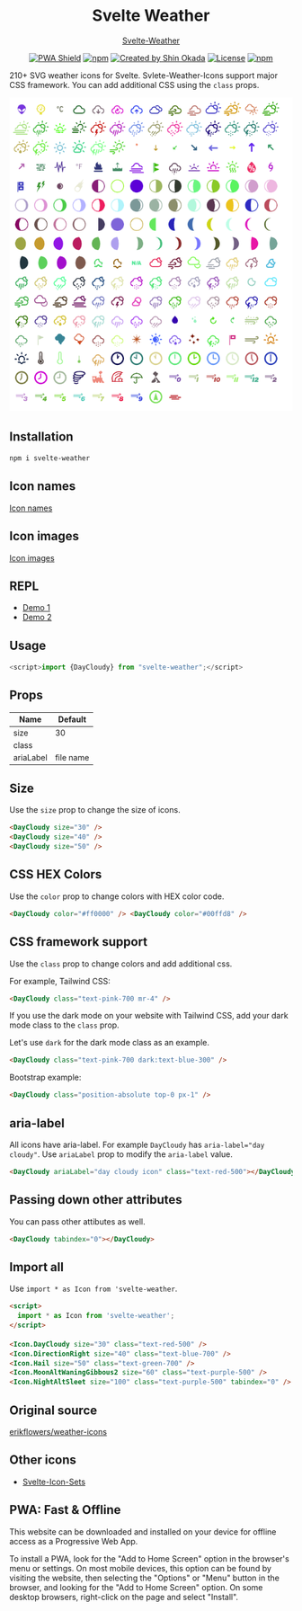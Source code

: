 <h1 align="center">Svelte Weather</h1>

<p align="center">
<a href="https://svelte-weather.codewithshin.com/">Svelte-Weather</a>
</p>

<p align="center">
<a href="https://developer.mozilla.org/en-US/docs/Web/Progressive_web_apps"><img src="https://img.shields.io/badge/PWA-enabled-brightgreen" alt="PWA Shield"></a>
<a href="https://www.npmjs.com/package/svelte-weather" rel="nofollow"><img src="https://img.shields.io/npm/v/svelte-weather" alt="npm"></a>
<a href="https://twitter.com/shinokada" rel="nofollow"><img src="https://img.shields.io/badge/created%20by-@shinokada-4BBAAB.svg" alt="Created by Shin Okada"></a>
<a href="https://opensource.org/licenses/MIT" rel="nofollow"><img src="https://img.shields.io/github/license/shinokada/svelte-weather" alt="License"></a>
<a href="https://www.npmjs.com/package/svelte-weather" rel="nofollow"><img src="https://img.shields.io/npm/dw/svelte-weather.svg" alt="npm"></a>
</p>

210+ SVG weather icons for Svelte. Svlete-Weather-Icons support major CSS framework. You can add additional CSS using the `class` props.

<p align="center">
<img width="650" src="/static/images/weather-optimized.png" />
</p>

## Installation

```sh
npm i svelte-weather
```

## Icon names

[Icon names](/icon-list.md)

## Icon images

[Icon images](/icon-images.md)

## REPL

- [Demo 1](https://svelte.dev/repl/d98438528d974bb7981357fa20e92137)
- [Demo 2](https://svelte.dev/repl/cf8a7f1be1f14d839d72784c4a377a65)

## Usage

```js
<script>import {DayCloudy} from "svelte-weather";</script>
```

## Props

| Name      | Default   |
| --------- | --------- |
| size      | 30        |
| class     |           |
| ariaLabel | file name |

## Size

Use the `size` prop to change the size of icons.

```html
<DayCloudy size="30" />
<DayCloudy size="40" />
<DayCloudy size="50" />
```

## CSS HEX Colors

Use the `color` prop to change colors with HEX color code.

```html
<DayCloudy color="#ff0000" /> <DayCloudy color="#00ffd8" />
```

## CSS framework support

Use the `class` prop to change colors and add additional css.

For example, Tailwind CSS:

```html
<DayCloudy class="text-pink-700 mr-4" />
```

If you use the dark mode on your website with Tailwind CSS, add your dark mode class to the `class` prop.

Let's use `dark` for the dark mode class as an example.

```html
<DayCloudy class="text-pink-700 dark:text-blue-300" />
```

Bootstrap example:

```html
<DayCloudy class="position-absolute top-0 px-1" />
```

## aria-label

All icons have aria-label. For example `DayCloudy` has `aria-label="day cloudy"`.
Use `ariaLabel` prop to modify the `aria-label` value.

```html
<DayCloudy ariaLabel="day cloudy icon" class="text-red-500"></DayCloudy>
```

## Passing down other attributes

You can pass other attibutes as well.

```html
<DayCloudy tabindex="0"></DayCloudy>
```

## Import all

Use `import * as Icon from 'svelte-weather`.

```html
<script>
  import * as Icon from 'svelte-weather';
</script>

<Icon.DayCloudy size="30" class="text-red-500" />
<Icon.DirectionRight size="40" class="text-blue-700" />
<Icon.Hail size="50" class="text-green-700" />
<Icon.MoonAltWaningGibbous2 size="60" class="text-purple-500" />
<Icon.NightAltSleet size="100" class="text-purple-500" tabindex="0" />
```

## Original source

[erikflowers/weather-icons](https://github.com/erikflowers/weather-icons)

## Other icons

- [Svelte-Icon-Sets](https://svelte-svg-icons.vercel.app/)

## PWA: Fast & Offline

This website can be downloaded and installed on your device for offline access as a Progressive Web App.

To install a PWA, look for the "Add to Home Screen" option in the browser's menu or settings. On most mobile devices, this option can be found by visiting the website, then selecting the "Options" or "Menu" button in the browser, and looking for the "Add to Home Screen" option. On some desktop browsers, right-click on the page and select "Install".
